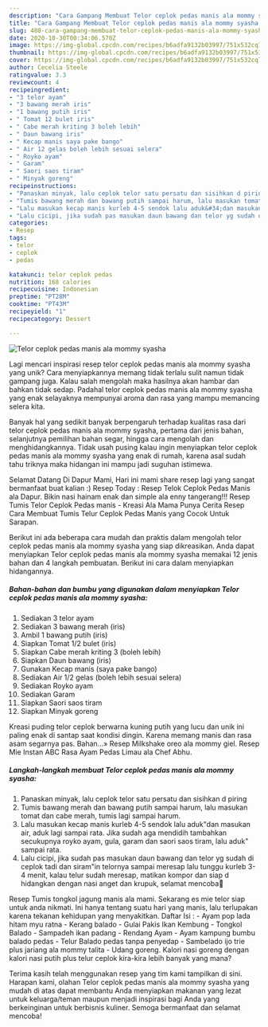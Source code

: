 ```yaml
---
description: "Cara Gampang Membuat Telor ceplok pedas manis ala mommy syasha yang Enak Banget"
title: "Cara Gampang Membuat Telor ceplok pedas manis ala mommy syasha yang Enak Banget"
slug: 408-cara-gampang-membuat-telor-ceplok-pedas-manis-ala-mommy-syasha-yang-enak-banget
date: 2020-10-30T00:34:06.570Z
image: https://img-global.cpcdn.com/recipes/b6adfa9132b03997/751x532cq70/telor-ceplok-pedas-manis-ala-mommy-syasha-foto-resep-utama.jpg
thumbnail: https://img-global.cpcdn.com/recipes/b6adfa9132b03997/751x532cq70/telor-ceplok-pedas-manis-ala-mommy-syasha-foto-resep-utama.jpg
cover: https://img-global.cpcdn.com/recipes/b6adfa9132b03997/751x532cq70/telor-ceplok-pedas-manis-ala-mommy-syasha-foto-resep-utama.jpg
author: Cecelia Steele
ratingvalue: 3.3
reviewcount: 4
recipeingredient:
- "3 telor ayam"
- "3 bawang merah iris"
- "1 bawang putih iris"
- " Tomat 12 bulet iris"
- " Cabe merah kriting 3 boleh lebih"
- " Daun bawang iris"
- " Kecap manis saya pake bango"
- " Air 12 gelas boleh lebih sesuai selera"
- " Royko ayam"
- " Garam"
- " Saori saos tiram"
- " Minyak goreng"
recipeinstructions:
- "Panaskan minyak, lalu ceplok telor satu persatu dan sisihkan d piring"
- "Tumis bawang merah dan bawang putih sampai harum, lalu masukan tomat dan cabe merah, tumis lagi sampai harum."
- "Lalu masukan kecap manis kurleb 4-5 sendok lalu aduk&#34;dan masukan air, aduk lagi sampai rata. Jika sudah aga mendidih tambahkan secukupnya royko ayam, gula, garam dan saori saos tiram, lalu aduk&#34; sampai rata."
- "Lalu cicipi, jika sudah pas masukan daun bawang dan telor yg sudah di ceplok tadi dan siram&#34;in telornya sampai meresap lalu tunggu kurleb 3-4 menit, kalau telur sudah meresap, matikan kompor dan siap d hidangkan dengan nasi anget dan krupuk, selamat mencoba🤗"
categories:
- Resep
tags:
- telor
- ceplok
- pedas

katakunci: telor ceplok pedas 
nutrition: 168 calories
recipecuisine: Indonesian
preptime: "PT28M"
cooktime: "PT43M"
recipeyield: "1"
recipecategory: Dessert

---
```



![Telor ceplok pedas manis ala mommy syasha](https://img-global.cpcdn.com/recipes/b6adfa9132b03997/751x532cq70/telor-ceplok-pedas-manis-ala-mommy-syasha-foto-resep-utama.jpg)

Lagi mencari inspirasi resep telor ceplok pedas manis ala mommy syasha yang unik? Cara menyiapkannya memang tidak terlalu sulit namun tidak gampang juga. Kalau salah mengolah maka hasilnya akan hambar dan bahkan tidak sedap. Padahal telor ceplok pedas manis ala mommy syasha yang enak selayaknya mempunyai aroma dan rasa yang mampu memancing selera kita.

Banyak hal yang sedikit banyak berpengaruh terhadap kualitas rasa dari telor ceplok pedas manis ala mommy syasha, pertama dari jenis bahan, selanjutnya pemilihan bahan segar, hingga cara mengolah dan menghidangkannya. Tidak usah pusing kalau ingin menyiapkan telor ceplok pedas manis ala mommy syasha yang enak di rumah, karena asal sudah tahu triknya maka hidangan ini mampu jadi suguhan istimewa.

Selamat Datang Di Dapur Mami, Hari ini mami share resep lagi yang sangat bermanfaat buat kalian :) Resep Today : Resep Telok Ceplok Pedas Manis ala Dapur. Bikin nasi hainam enak dan simple ala enny tangerang!!! Resep Tumis Telor Ceplok Pedas manis - Kreasi Ala Mama Punya Cerita Resep Cara Membuat Tumis Telur Ceplok Pedas Manis yang Cocok Untuk Sarapan.


Berikut ini ada beberapa cara mudah dan praktis dalam mengolah telor ceplok pedas manis ala mommy syasha yang siap dikreasikan. Anda dapat menyiapkan Telor ceplok pedas manis ala mommy syasha memakai 12 jenis bahan dan 4 langkah pembuatan. Berikut ini cara dalam menyiapkan hidangannya.

<!--inarticleads1-->

##### Bahan-bahan dan bumbu yang digunakan dalam menyiapkan Telor ceplok pedas manis ala mommy syasha:

1. Sediakan 3 telor ayam
1. Sediakan 3 bawang merah (iris)
1. Ambil 1 bawang putih (iris)
1. Siapkan  Tomat 1/2 bulet (iris)
1. Siapkan  Cabe merah kriting 3 (boleh lebih)
1. Siapkan  Daun bawang (iris)
1. Gunakan  Kecap manis (saya pake bango)
1. Sediakan  Air 1/2 gelas (boleh lebih sesuai selera)
1. Sediakan  Royko ayam
1. Sediakan  Garam
1. Siapkan  Saori saos tiram
1. Siapkan  Minyak goreng


Kreasi puding telor ceplok berwarna kuning putih yang lucu dan unik ini paling enak di santap saat kondisi dingin. Karena memang manis dan rasa asam segarnya pas. Bahan…» Resep Milkshake oreo ala mommy giel. Resep Mie Instan ABC Rasa Ayam Pedas Limau ala Chef Abhu. 

<!--inarticleads2-->

##### Langkah-langkah membuat Telor ceplok pedas manis ala mommy syasha:

1. Panaskan minyak, lalu ceplok telor satu persatu dan sisihkan d piring
1. Tumis bawang merah dan bawang putih sampai harum, lalu masukan tomat dan cabe merah, tumis lagi sampai harum.
1. Lalu masukan kecap manis kurleb 4-5 sendok lalu aduk&#34;dan masukan air, aduk lagi sampai rata. Jika sudah aga mendidih tambahkan secukupnya royko ayam, gula, garam dan saori saos tiram, lalu aduk&#34; sampai rata.
1. Lalu cicipi, jika sudah pas masukan daun bawang dan telor yg sudah di ceplok tadi dan siram&#34;in telornya sampai meresap lalu tunggu kurleb 3-4 menit, kalau telur sudah meresap, matikan kompor dan siap d hidangkan dengan nasi anget dan krupuk, selamat mencoba🤗


Resep Tumis tongkol jagung manis ala mami. Sekarang es mie telor siap untuk anda nikmati. Ini hanya tentang suatu hari yang manis, lalu terlupakan karena tekanan kehidupan yang menyakitkan. Daftar Isi : - Ayam pop lada hitam myu ratna - Kerang balado - Gulai Pakis Ikan Kembung - Tongkol Balado - Sampadeh ikan padang - Rendang Ayam - Ayam kampung bumbu balado pedas - Telur Balado pedas tanpa penyedap - Sambelado ijo trie plus jariang ala mommy talita - Udang goreng. Kalori nasi goreng dengan kalori nasi putih plus telur ceplok kira-kira lebih banyak yang mana? 

Terima kasih telah menggunakan resep yang tim kami tampilkan di sini. Harapan kami, olahan Telor ceplok pedas manis ala mommy syasha yang mudah di atas dapat membantu Anda menyiapkan makanan yang lezat untuk keluarga/teman maupun menjadi inspirasi bagi Anda yang berkeinginan untuk berbisnis kuliner. Semoga bermanfaat dan selamat mencoba!
